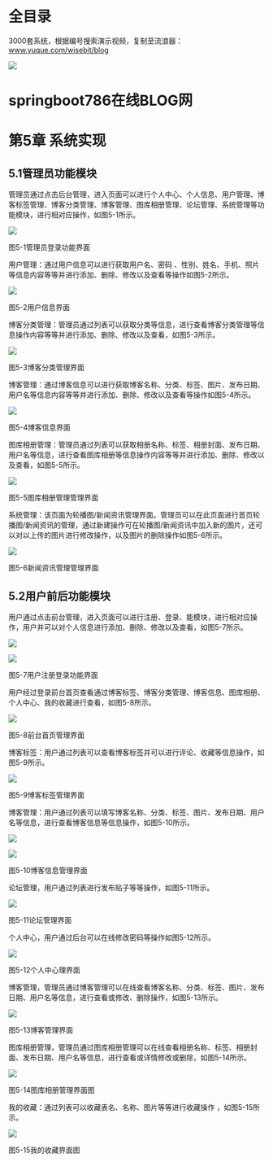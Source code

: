 # 全目录

3000套系统，根据编号搜索演示视频，复制至流浪器：www.yuque.com/wisebit/blog


![](https://bitwise.oss-cn-heyuan.aliyuncs.com/2024/11/06/qq_wechat.png)
# springboot786在线BLOG网
# 第5章 系统实现
## 5.1管理员功能模块
管理员通过点击后台管理，进入页面可以进行个人中心、个人信息、用户管理、博客标签管理、博客分类管理、博客管理、图库相册管理、论坛管理、系统管理等功能模块，进行相对应操作，如图5-1所示。

![](/md/blog.008.png)

图5-1管理员登录功能界面

用户管理：通过用户信息可以进行获取用户名、密码 、性别、姓名、手机、照片等信息内容等等并进行添加、删除、修改以及查看等操作如图5-2所示。

![](/md/blog.009.png)

图5-2用户信息界面

博客分类管理：管理员通过列表可以获取分类等信息，进行查看博客分类管理等信息操作内容等等并进行添加、删除、修改以及查看，如图5-3所示。

![](/md/blog.010.png)

图5-3博客分类管理界面

博客管理：通过博客信息可以进行获取博客名称、分类、标签、图片、发布日期、用户名等信息内容等等并进行添加、删除、修改以及查看等操作如图5-4所示。

![](/md/blog.011.png)

图5-4博客信息界面

图库相册管理：管理员通过列表可以获取相册名称、标签、相册封面、发布日期、用户名等信息，进行查看图库相册等信息操作内容等等并进行添加、删除、修改以及查看，如图5-5所示。

![](/md/blog.012.png)

图5-5图库相册管理管理界面

系统管理：该页面为轮播图/新闻资讯管理界面。管理员可以在此页面进行首页轮播图/新闻资讯的管理，通过新建操作可在轮播图/新闻资讯中加入新的图片，还可以对以上传的图片进行修改操作，以及图片的删除操作如图5-6所示。

![](/md/blog.013.png)

图5-6新闻资讯管理管理界面


## 5.2用户前后功能模块
用户通过点击前台管理，进入页面可以进行注册、登录、能模块，进行相对应操作，用户并可以对个人信息进行添加、删除、修改以及查看，如图5-7所示。

![](/md/blog.014.png)

![](/md/blog.015.png)

图5-7用户注册登录功能界面

用户经过登录前台首页查看通过博客标签、博客分类管理、博客信息、图库相册、个人中心、我的收藏进行查看，如图5-8所示。

![](/md/blog.016.png)

图5-8前台首页管理界面

博客标签：用户通过列表可以查看博客标签并可以进行评论、收藏等信息操作，如图5-9所示。

![](/md/blog.017.png)

图5-9博客标签管理界面

博客管理：用户通过列表可以填写博客名称、分类、标签、图片、发布日期、用户名等信息，进行查看博客信息等信息操作，如图5-10所示。

![](/md/blog.018.png)

![](/md/blog.019.png)

图5-10博客信息管理界面




论坛管理，用户通过列表进行发布贴子等等操作，如图5-11所示。

![](/md/blog.020.png)

图5-11论坛管理界面

个人中心，用户通过后台可以在线修改密码等操作如图5-12所示。

![](/md/blog.021.png)

图5-12个人中心理界面

博客管理，管理员通过博客管理可以在线查看博客名称、分类、标签、图片、发布日期、用户名等信息，进行查看或修改、删除操作，如图5-13所示。

![](/md/blog.022.png)

图5-13博客管理界面

图库相册管理，管理员通过图库相册管理可以在线查看相册名称、标签、相册封面、发布日期、用户名等信息，进行查看或详情修改或删除，如图5-14所示。

![](/md/blog.023.png)

图5-14图库相册管理界面图

我的收藏：通过列表可以收藏表名、名称、图片等等进行收藏操作  ，如图5-15所示。

![](/md/blog.024.png)

图5-15我的收藏界面图









